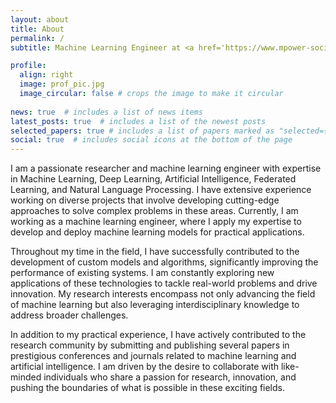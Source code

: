 ```yaml
---
layout: about
title: About
permalink: /
subtitle: Machine Learning Engineer at <a href='https://www.mpower-social.com/'>mPower Social Enterprises Ltd.</a> <br> Contractual Lecturer at <a href='https://www.bracu.ac.bd'>BRAC University</a>

profile:
  align: right
  image: prof_pic.jpg
  image_circular: false # crops the image to make it circular
  
news: true  # includes a list of news items
latest_posts: true  # includes a list of the newest posts
selected_papers: true # includes a list of papers marked as "selected={true}"
social: true  # includes social icons at the bottom of the page
---
```

I am a passionate researcher and machine learning engineer with expertise in Machine Learning, Deep Learning, Artificial Intelligence, Federated Learning, and Natural Language Processing. I have extensive experience working on diverse projects that involve developing cutting-edge approaches to solve complex problems in these areas. Currently, I am working as a machine learning engineer, where I apply my expertise to develop and deploy machine learning models for practical applications.

Throughout my time in the field, I have successfully contributed to the development of custom models and algorithms, significantly improving the performance of existing systems. I am constantly exploring new applications of these technologies to tackle real-world problems and drive innovation. My research interests encompass not only advancing the field of machine learning but also leveraging interdisciplinary knowledge to address broader challenges.

In addition to my practical experience, I have actively contributed to the research community by submitting and publishing several papers in prestigious conferences and journals related to machine learning and artificial intelligence. I am driven by the desire to collaborate with like-minded individuals who share a passion for research, innovation, and pushing the boundaries of what is possible in these exciting fields.
